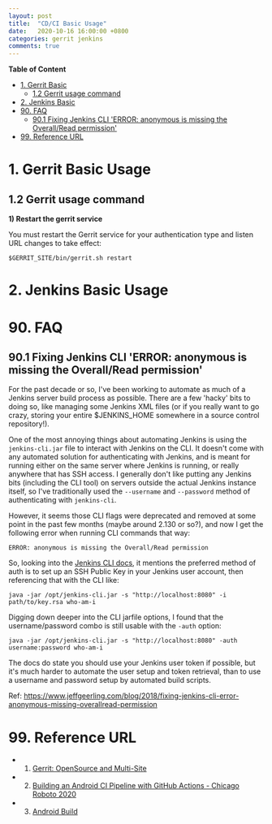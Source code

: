```yaml
---
layout: post 
title:  "CD/CI Basic Usage"
date:   2020-10-16 16:00:00 +0800
categories: gerrit jenkins
comments: true
---
```


**Table of Content**

- [1. Gerrit Basic](#1-gerrit-basic)
  * [1.2 Gerrit usage command](#12-gerrit-usage-command)
- [2. Jenkins Basic](#2-jenkins-basic)
- [90. FAQ](#90-faq)
  * [90.1 Fixing Jenkins CLI 'ERROR: anonymous is missing the Overall/Read permission'](#901-fixing-jenkins-cli--error--anonymous-is-missing-the-overall-read-permission-)
- [99. Reference URL](#99-reference-url)



# 1. Gerrit Basic Usage

## 1.2 Gerrit usage command

**1) Restart the gerrit service**

You must restart the Gerrit service for your authentication type and listen URL changes to take effect:

```
$GERRIT_SITE/bin/gerrit.sh restart
```

# 2. Jenkins Basic Usage



# 90. FAQ

## 90.1 Fixing Jenkins CLI 'ERROR: anonymous is missing the Overall/Read permission'

For the past decade or so, I've been working to automate as much of a Jenkins server build process as possible. There are a few 'hacky' bits to doing so, like managing some Jenkins XML files (or if you really want to go crazy, storing your entire $JENKINS_HOME somewhere in a source control repository!).

One of the most annoying things about automating Jenkins is using the `jenkins-cli.jar` file to interact with Jenkins on the CLI. It doesn't come with any automated solution for authenticating with Jenkins, and is meant for running either on the same server where Jenkins is running, or really anywhere that has SSH access. I generally don't like putting any Jenkins bits (including the CLI tool) on servers outside the actual Jenkins instance itself, so I've traditionally used the `--username` and `--password` method of authenticating with `jenkins-cli`.

However, it seems those CLI flags were deprecated and removed at some point in the past few months (maybe around 2.130 or so?), and now I get the following error when running CLI commands that way:

```
ERROR: anonymous is missing the Overall/Read permission
```

So, looking into the [Jenkins CLI docs](https://jenkins.io/doc/book/managing/cli/), it mentions the preferred method of auth is to set up an SSH Public Key in your Jenkins user account, then referencing that with the CLI like:

```
java -jar /opt/jenkins-cli.jar -s "http://localhost:8080" -i path/to/key.rsa who-am-i
```

Digging down deeper into the CLI jarfile options, I found that the username/password combo is still usable with the `-auth` option:

```
java -jar /opt/jenkins-cli.jar -s "http://localhost:8080" -auth username:password who-am-i
```

The docs do state you should use your Jenkins user token if possible, but it's much harder to automate the user setup and token retrieval, than to use a username and password setup by automated build scripts.

Ref: https://www.jeffgeerling.com/blog/2018/fixing-jenkins-cli-error-anonymous-missing-overallread-permission

# 99. Reference URL

* 1) [Gerrit: OpenSource and Multi-Site](https://gitenterprise.me/2019/03/02/gerrit-opensource-and-multi-site/)

* 2) [Building an Android CI Pipeline with GitHub Actions - Chicago Roboto 2020](https://speakerdeck.com/n8ebel/building-an-android-ci-pipeline-with-github-actions-chicago-roboto-2020?slide=68)

* 3) [Android Build](https://gitlab.pixelexperience.org/infra/android-ci-jobs/build)

  

